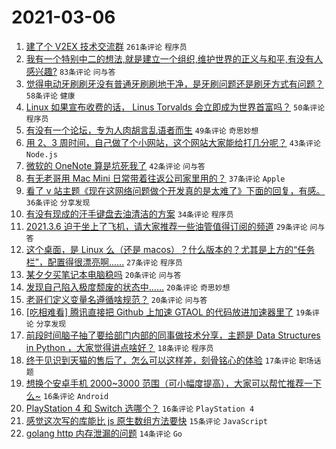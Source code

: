 # 2021-03-06

1. [建了个 V2EX 技术交流群](https://www.v2ex.com/t/759056) `261条评论` `程序员`
1. [我有一个特别中二的想法,就是建立一个组织,维护世界的正义与和平,有没有人感兴趣?](https://www.v2ex.com/t/759092) `83条评论` `问与答`
1. [觉得电动牙刷刷牙没有普通牙刷刷地干净，是牙刷问题还是刷牙方式有问题？](https://www.v2ex.com/t/758986) `58条评论` `健康`
1. [Linux 如果宣布收费的话， Linus Torvalds 会立即成为世界首富吗？](https://www.v2ex.com/t/759028) `50条评论` `程序员`
1. [有没有一个论坛，专为人肉胡言乱语者而生](https://www.v2ex.com/t/758991) `49条评论` `奇思妙想`
1. [用 2、3 周时间，自己做了个小网站，这个网站大家能给打几分呢？](https://www.v2ex.com/t/759079) `43条评论` `Node.js`
1. [微软的 OneNote 算是坑死我了](https://www.v2ex.com/t/759157) `42条评论` `问与答`
1. [有无老哥用 Mac Mini 日常带着往返公司家里用的？](https://www.v2ex.com/t/759007) `37条评论` `Apple`
1. [看了 v 站主题《现在这网络问题做个开发真的是太难了》下面的回复，有感。](https://www.v2ex.com/t/759165) `36条评论` `分享发现`
1. [有没有现成的汗手键盘去油清洁的方案](https://www.v2ex.com/t/758985) `34条评论` `程序员`
1. [2021.3.6 迫于坐上了飞机，请大家推荐一些油管值得订阅的频道](https://www.v2ex.com/t/758988) `29条评论` `问与答`
1. [这个桌面，是 Linux 么（还是 macos）？什么版本的？尤其是上方的“任务栏”，配置得很漂亮啊......](https://www.v2ex.com/t/759084) `27条评论` `程序员`
1. [某夕夕买笔记本电脑稳吗](https://www.v2ex.com/t/759077) `20条评论` `问与答`
1. [发现自己陷入极度颓废的状态中……](https://www.v2ex.com/t/759059) `20条评论` `奇思妙想`
1. [老哥们定义变量名遵循啥规范？](https://www.v2ex.com/t/759019) `20条评论` `问与答`
1. [[吃相难看] 腾讯直接把 Github 上加速 GTAOL 的代码放进加速器里了](https://www.v2ex.com/t/759043) `19条评论` `分享发现`
1. [前段时间脑子抽了要给部门内部的同事做技术分享，主题是 Data Structures in Python ，大家觉得讲点啥好？](https://www.v2ex.com/t/759090) `18条评论` `程序员`
1. [终于见识到天猫的售后了，怎么可以这样差，刻骨铭心的体验](https://www.v2ex.com/t/759095) `17条评论` `职场话题`
1. [想换个安卓手机 2000~3000 范围（可小幅度提高），大家可以帮忙推荐一下么~](https://www.v2ex.com/t/759142) `16条评论` `Android`
1. [PlayStation 4 和 Switch 选哪个？](https://www.v2ex.com/t/759086) `16条评论` `PlayStation 4`
1. [感觉这次写的库能比 js 原生数组方法要快](https://www.v2ex.com/t/759081) `15条评论` `JavaScript`
1. [golang http 内存泄漏的问题](https://www.v2ex.com/t/759153) `14条评论` `Go`
